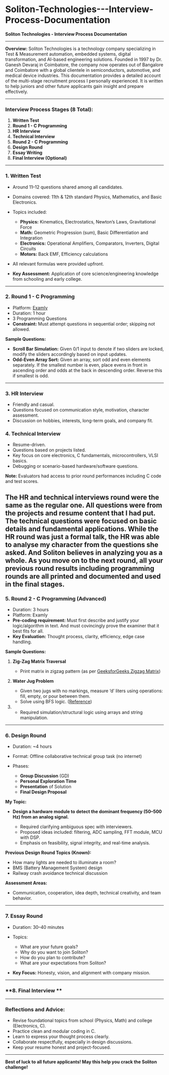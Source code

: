 # Soliton-Technologies---Interview-Process-Documentation
**Soliton Technologies - Interview Process Documentation**

---

**Overview:**
Soliton Technologies is a technology company specializing in Test & Measurement automation, embedded systems, digital transformation, and AI-based engineering solutions. Founded in 1997 by Dr. Ganesh Devaraj in Coimbatore, the company now operates out of Bangalore and Coimbatore with a global clientele in semiconductors, automotive, and medical device industries. This documentation provides a detailed account of the multi-stage recruitment process I personally experienced. It is written to help juniors and other future applicants gain insight and prepare effectively.

---

### **Interview Process Stages (8 Total):**

1. **Written Test**
2. **Round 1 - C Programming**
3. **HR Interview**
4. **Technical Interview**
5. **Round 2 - C Programming**
6. **Design Round**
7. **Essay Writing**
8. **Final Interview (Optional)**

---

### **1. Written Test**

* Around 11–12 questions shared among all candidates.
* Domains covered: 11th & 12th standard Physics, Mathematics, and Basic Electronics.
* Topics included:

  * **Physics:** Kinematics, Electrostatics, Newton’s Laws, Gravitational Force
  * **Math:** Geometric Progression (sum), Basic Differentiation and Integration
  * **Electronics:** Operational Amplifiers, Comparators, Inverters, Digital Circuits
  * **Motors:** Back EMF, Efficiency calculations
* All relevant formulas were provided upfront.
* **Key Assessment:** Application of core science/engineering knowledge from schooling and early college.

---

### **2. Round 1 - C Programming**

* Platform: [Examly](https://examly188.examly.io)
* Duration: 1 hour
* 3 Programming Questions
* **Constraint:** Must attempt questions in sequential order; skipping not allowed.

**Sample Questions:**

* **Scroll Bar Simulation:** Given 0/1 input to denote if two sliders are locked, modify the sliders accordingly based on input updates.
* **Odd-Even Array Sort:** Given an array, sort odd and even elements separately. If the smallest number is even, place evens in front in ascending order and odds at the back in descending order. Reverse this if smallest is odd.

---

### **3. HR Interview**

* Friendly and casual.
* Questions focused on communication style, motivation, character assessment.
* Discussion on hobbies, interests, long-term goals, and company fit.

### **4. Technical Interview**

* Resume-driven.
* Questions based on projects listed.
* Key focus on core electronics, C fundamentals, microcontrollers, VLSI basics.
* Debugging or scenario-based hardware/software questions.

**Note:** Evaluators had access to prior round performances including C code and test scores.

The HR and technical interviews round were the same as the regular one. All questions were from the projects and resume content that I had put. The technical questions were focused on basic details and fundamental applications. While the HR round was just a formal talk, the HR was able to analyse my character from the questions she asked. And Soliton believes in analyzing you as a whole. As you move on to the next round, all your previous round results including programming rounds are all printed and documented and used in the final stages.
---

### **5. Round 2 - C Programming (Advanced)**

* Duration: 3 hours
* Platform: Examly
* **Pre-coding requirement:** Must first describe and justify your logic/algorithm in text. And must covincingly prove the examiner that it best fits for all.
* **Key Evaluation:** Thought process, clarity, efficiency, edge case handling.

**Sample Questions:**

1. **Zig-Zag Matrix Traversal**

   * Print matrix in zigzag pattern (as per [GeeksforGeeks Zigzag Matrix](https://www.geeksforgeeks.org/dsa/print-matrix-in-zig-zag-fashion/))

2. **Water Jug Problem**

   * Given two jugs with no markings, measure ‘d’ liters using operations: fill, empty, or pour between them.
   * Solve using BFS logic. ([Reference](https://www.geeksforgeeks.org/dsa/water-jug-problem-using-bfs/))

3. * Required simulation/structural logic using arrays and string manipulation.

---

### **6. Design Round**

* Duration: \~4 hours
* Format: Offline collaborative technical group task (no internet)
* Phases:

  * **Group Discussion** (GD)
  * **Personal Exploration Time**
  * **Presentation** of Solution
  * **Final Design Proposal**

**My Topic:**

* **Design a hardware module to detect the dominant frequency (50–500 Hz) from an analog signal.**

  * Required clarifying ambiguous spec with interviewers.
  * Proposed ideas included: filtering, ADC sampling, FFT module, MCU with DSP.
  * Emphasis on feasibility, signal integrity, and real-time analysis.

**Previous Design Round Topics (Known):**

* How many lights are needed to illuminate a room?
* BMS (Battery Management System) design
* Railway crash avoidance technical discussion

**Assessment Areas:**

* Communication, cooperation, idea depth, technical creativity, and team behavior.

---

### **7. Essay Round**

* Duration: 30–40 minutes
* Topics:

  * What are your future goals?
  * Why do you want to join Soliton?
  * How do you plan to contribute?
  * What are your expectations from Soliton?
* **Key Focus:** Honesty, vision, and alignment with company mission.

---

### **8. Final Interview **
---

### **Reflections and Advice:**

* Revise foundational topics from school (Physics, Math) and college (Electronics, C).
* Practice clean and modular coding in C.
* Learn to express your thought process clearly.
* Collaborate respectfully, especially in design discussions.
* Keep your resume honest and project-focused.

---

**Best of luck to all future applicants! May this help you crack the Soliton challenge!**
